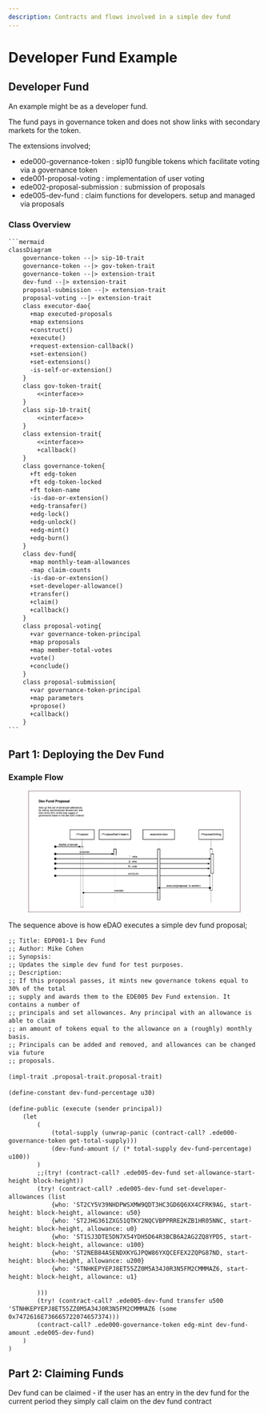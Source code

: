 ```yaml
---
description: Contracts and flows involved in a simple dev fund
---
```


# Developer Fund Example

## Developer Fund

An example might be as a developer fund.&#x20;

The fund pays in governance token and does not show links with secondary markets for the token.

The extensions involved;

* ede000-governance-token : sip10 fungible tokens which facilitate voting via a governance token
* ede001-proposal-voting : implementation of user voting
* ede002-proposal-submission : submission of proposals
* ede005-dev-fund : claim functions for developers. setup and managed via proposals

### Class Overview

````mermaid
```mermaid
classDiagram
    governance-token --|> sip-10-trait
    governance-token --|> gov-token-trait
    governance-token --|> extension-trait
    dev-fund --|> extension-trait
    proposal-submission --|> extension-trait
    proposal-voting --|> extension-trait
    class executor-dao{
      +map executed-proposals
      +map extensions
      +construct()
      +execute()
      +request-extension-callback()
      +set-extension()
      +set-extensions()
      -is-self-or-extension()
    }
    class gov-token-trait{
        <<interface>>
    }
    class sip-10-trait{
        <<interface>>
    }
    class extension-trait{
        <<interface>>
        +callback()
    }
    class governance-token{
      +ft edg-token
      +ft edg-token-locked
      +ft token-name
      -is-dao-or-extension()
      +edg-transafer()
      +edg-lock()
      +edg-unlock()
      +edg-mint()
      +edg-burn()
    }
    class dev-fund{
      +map monthly-team-allowances
      -map claim-counts
      -is-dao-or-extension()
      +set-developer-allowance()
      +transfer()
      +claim()
      +callback()
    }
    class proposal-voting{
      +var governance-token-principal
      +map proposals
      +map member-total-votes
      +vote()
      +conclude()
    }    
    class proposal-submission{
      +var governance-token-principal
      +map parameters
      +propose()
      +callback()
    }
```
````



## Part 1: Deploying the Dev Fund

### Example Flow

<figure><img src="../.gitbook/assets/eDAO-devfund_sequence.drawio (2).png" alt=""><figcaption></figcaption></figure>

The sequence above is how eDAO executes a simple dev fund proposal;

```
;; Title: EDP001-1 Dev Fund
;; Author: Mike Cohen
;; Synopsis:
;; Updates the simple dev fund for test purposes.
;; Description:
;; If this proposal passes, it mints new governance tokens equal to 30% of the total
;; supply and awards them to the EDE005 Dev Fund extension. It contains a number of
;; principals and set allowances. Any principal with an allowance is able to claim
;; an amount of tokens equal to the allowance on a (roughly) monthly basis.
;; Principals can be added and removed, and allowances can be changed via future
;; proposals.

(impl-trait .proposal-trait.proposal-trait)

(define-constant dev-fund-percentage u30)

(define-public (execute (sender principal))
	(let
		(
			(total-supply (unwrap-panic (contract-call? .ede000-governance-token get-total-supply)))
			(dev-fund-amount (/ (* total-supply dev-fund-percentage) u100))
		)
		;;(try! (contract-call? .ede005-dev-fund set-allowance-start-height block-height))
		(try! (contract-call? .ede005-dev-fund set-developer-allowances (list
			{who: 'ST2CY5V39NHDPWSXMW9QDT3HC3GD6Q6XX4CFRK9AG, start-height: block-height, allowance: u50}
			{who: 'ST2JHG361ZXG51QTKY2NQCVBPPRRE2KZB1HR05NNC, start-height: block-height, allowance: u0}
			{who: 'ST1SJ3DTE5DN7X54YDH5D64R3BCB6A2AG2ZQ8YPD5, start-height: block-height, allowance: u100}
			{who: 'ST2NEB84ASENDXKYGJPQW86YXQCEFEX2ZQPG87ND, start-height: block-height, allowance: u200}
			{who: 'STNHKEPYEPJ8ET55ZZ0M5A34J0R3N5FM2CMMMAZ6, start-height: block-height, allowance: u1}
			
		)))
		(try! (contract-call? .ede005-dev-fund transfer u500 'STNHKEPYEPJ8ET55ZZ0M5A34J0R3N5FM2CMMMAZ6 (some 0x7472616E736665722074657374)))
		(contract-call? .ede000-governance-token edg-mint dev-fund-amount .ede005-dev-fund)
	)
)
```

## Part 2: Claiming Funds

Dev fund can be claimed - if the user has an entry in the dev fund for the current period they simply call claim on the dev fund contract
